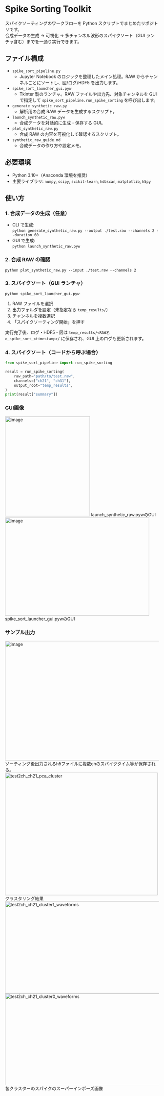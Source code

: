 # Spike Sorting Toolkit
スパイクソーティングのワークフローを Python スクリプトでまとめたリポジトリです。  
合成データの生成 → 可視化 → 多チャンネル波形のスパイクソート（GUI ランチャ含む）までを一通り実行できます。

## ファイル構成
- `spike_sort_pipeline.py`  
  - Jupyter Notebook のロジックを整理したメイン処理。RAW からチャンネルごとにソートし、図/ログ/HDF5 を出力します。
- `spike_sort_launcher_gui.pyw`  
  - Tkinter 製のランチャ。RAW ファイルや出力先、対象チャンネルを GUI で指定して `spike_sort_pipeline.run_spike_sorting` を呼び出します。
- `generate_synthetic_raw.py`  
  - 解析用の合成 RAW データを生成するスクリプト。
- `launch_synthetic_raw.pyw`  
  - 合成データを対話的に生成・保存する GUI。
- `plot_synthetic_raw.py`  
  - 合成 RAW の内容を可視化して確認するスクリプト。
- `synthetic_raw_guide.md`  
  - 合成データの作り方や設定メモ。

## 必要環境
- Python 3.10+（Anaconda 環境を推奨）
- 主要ライブラリ: `numpy`, `scipy`, `scikit-learn`, `hdbscan`, `matplotlib`, `h5py`

## 使い方
### 1. 合成データの生成（任意）

- CLI で生成:  
```python generate_synthetic_raw.py --output ./test.raw --channels 2 --duration 60```
- GUI で生成:  
```python launch_synthetic_raw.pyw```

### 2. 合成 RAW の確認
```python plot_synthetic_raw.py --input ./test.raw --channels 2```

### 3. スパイクソート（GUI ランチャ）
```python spike_sort_launcher_gui.pyw```

1. RAW ファイルを選択  
2. 出力フォルダを設定（未指定なら `temp_results/`）  
3. チャンネルを複数選択  
4. 「スパイクソーティング開始」を押す

実行完了後、ログ・HDF5・図は `temp_results/<RAW名>_spike_sort_<timestamp>/` に保存され、GUI 上のログも更新されます。

### 4. スパイクソート（コードから呼ぶ場合）
```python
from spike_sort_pipeline import run_spike_sorting

result = run_spike_sorting(
    raw_path="path/to/test.raw",
    channels=["ch21", "ch31"],
    output_root="temp_results",
)
print(result["summary"])
```
### GUI画像
<img width="278" height="326" alt="image" src="https://github.com/user-attachments/assets/a0b6b50b-08e6-4118-9f5c-81f65f020ea0" />  
launch_synthetic_raw.pywのGUI  

<img width="472" height="320" alt="image" src="https://github.com/user-attachments/assets/8a04c1f0-d6d7-4190-9bcb-e2f8ef98432e" />  
spike_sort_launcher_gui.pywのGUI  

### サンプル出力  
<img width="565" height="390" alt="image" src="https://github.com/user-attachments/assets/5eafa048-d943-4898-929b-2d9e3f7ecf21" />  
ソーティング後出力されるh5ファイルに複数chのスパイクタイム等が保存される。  

<img width="500" height="400" alt="test2ch_ch21_pca_cluster" src="https://github.com/user-attachments/assets/1e3b1cf5-e7ac-4ca2-ab61-5d2bfcaba621" />  
クラスタリング結果  

<img width="600" height="300" alt="test2ch_ch21_cluster1_waveforms" src="https://github.com/user-attachments/assets/82c55af6-45db-44cf-a476-088db231b45d" />  
<img width="600" height="300" alt="test2ch_ch21_cluster0_waveforms" src="https://github.com/user-attachments/assets/b59d85b5-b099-452f-aa8b-f70238163822" />  
各クラスターのスパイクのスーパーインポーズ画像  




